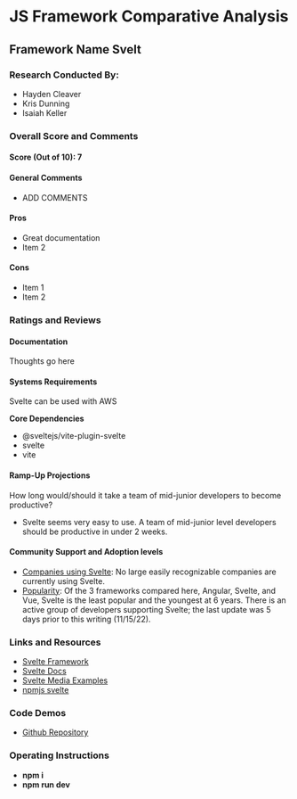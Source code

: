 # JS Framework Comparative Analysis

## Framework Name Svelt

### Research Conducted By: 

- Hayden Cleaver
- Kris Dunning
- Isaiah Keller

### Overall Score and Comments
#### Score (Out of 10): 7
#### General Comments

- ADD COMMENTS

#### Pros
* Great documentation
* Item 2

#### Cons
* Item 1
* Item 2

### Ratings and Reviews
#### Documentation

Thoughts go here

#### Systems Requirements

Svelte can be used with AWS


**Core Dependencies**

- @sveltejs/vite-plugin-svelte
- svelte
- vite

#### Ramp-Up Projections

How long would/should it take a team of mid-junior developers to become productive?
  - Svelte seems very easy to use.  A team of mid-junior level developers should be productive in under 2 weeks.

#### Community Support and Adoption levels

- [Companies using Svelte](https://stackshare.io/svelte): No large easily recognizable companies are currently using Svelte.
- [Popularity](https://npmtrends.com/angular-vs-svelte-vs-vue): Of the 3 frameworks compared here, Angular, Svelte, and Vue, Svelte is the least popular and the youngest at 6 years.  There is an active group of developers supporting Svelte; the last update was 5 days prior to this writing (11/15/22).

### Links and Resources

* [Svelte Framework](https://svelte.dev/)
* [Svelte Docs](https://svelte.dev/docs)
* [Svelte Media Examples](https://svelte.dev/examples/media-elements)
* [npmjs svelte](https://www.npmjs.com/package/svelte)

### Code Demos

* [Github Repository](https://github.com/SvelteDemo/svelteDemo)

### Operating Instructions

- **npm i**
- **npm run dev**

